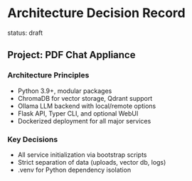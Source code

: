 # Architecture Decision Record
status: draft

## Project: PDF Chat Appliance

### Architecture Principles
- Python 3.9+, modular packages
- ChromaDB for vector storage, Qdrant support
- Ollama LLM backend with local/remote options
- Flask API, Typer CLI, and optional WebUI
- Dockerized deployment for all major services

### Key Decisions
- All service initialization via bootstrap scripts
- Strict separation of data (uploads, vector db, logs)
- .venv for Python dependency isolation
